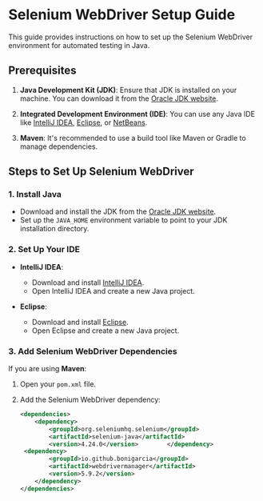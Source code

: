 # Selenium WebDriver Setup Guide

This guide provides instructions on how to set up the Selenium WebDriver environment for automated testing in Java.

## Prerequisites

1. **Java Development Kit (JDK)**: Ensure that JDK is installed on your machine. You can download it from the [Oracle JDK website](https://www.oracle.com/java/technologies/javase-downloads.html).

2. **Integrated Development Environment (IDE)**: You can use any Java IDE like [IntelliJ IDEA](https://www.jetbrains.com/idea/), [Eclipse](https://www.eclipse.org/), or [NetBeans](https://netbeans.apache.org/).

3. **Maven**: It's recommended to use a build tool like Maven or Gradle to manage dependencies.

## Steps to Set Up Selenium WebDriver

### 1. Install Java

- Download and install the JDK from the [Oracle JDK website](https://www.oracle.com/java/technologies/javase-downloads.html).
- Set up the `JAVA_HOME` environment variable to point to your JDK installation directory.

### 2. Set Up Your IDE

- **IntelliJ IDEA**:
  - Download and install [IntelliJ IDEA](https://www.jetbrains.com/idea/).
  - Open IntelliJ IDEA and create a new Java project.

- **Eclipse**:
  - Download and install [Eclipse](https://www.eclipse.org/).
  - Open Eclipse and create a new Java project.

### 3. Add Selenium WebDriver Dependencies

If you are using **Maven**:

1. Open your `pom.xml` file.
2. Add the Selenium WebDriver dependency:

    ```xml
    <dependencies>
        <dependency>
            <groupId>org.seleniumhq.selenium</groupId>
            <artifactId>selenium-java</artifactId>
            <version>4.24.0</version>        </dependency>
     <dependency>
            <groupId>io.github.bonigarcia</groupId>
            <artifactId>webdrivermanager</artifactId>
            <version>5.9.2</version>
        </dependency>
    </dependencies>
    ```
